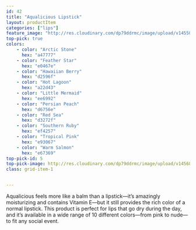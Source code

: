 ```yaml
---
id: 42
title: "Aqualicious Lipstick"
layout: productItem
categories: ["lips"]
feature_image: "http://res.cloudinary.com/dp79ddrmc/image/upload/v1455006447/products/aqualicious.jpg"
top-pick: true
colors:
    - color: "Arctic Stone"
      hex: "a47777"
    - color: "Feather Star"
      hex: "e0467e"
    - color: "Hawaiian Berry"
      hex: "d2596f"
    - color: "Hot Lagoon"
      hex: "a22d43"
    - color: "Little Mermaid"
      hex: "ee6992"
    - color: "Persian Peach"
      hex: "d6756e"
    - color: "Red Sea"
      hex: "d3272f"
    - color: "Southern Ruby"
      hex: "ef4257"
    - color: "Tropical Pink"
      hex: "e93067"
    - color: "Warm Salmon"
      hex: "e67369"
top-pick-id: 5
top-pick-image: http://res.cloudinary.com/dp79ddrmc/image/upload/v1456804124/top-pick/aqualicious.jpg
class: grid-item-1


---
```

Aqualicious feels more like a balm than a lipstick—it’s amazingly moisturizing and contains Vitamin E—but it still provides the rich color of a normal lipstick. This product is perfect for lips that go dry during the day, and it’s available in a wide range of 10 different colors—from pink to nude—to fit any social event.